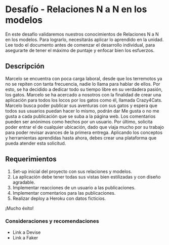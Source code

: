 # Desafío - Relaciones N a N en los modelos
En este desafío validaremos nuestros conocimientos de Relaciones N a N en los modelos.
Para lograrlo, necesitarás aplicar lo aprendido en la unidad.
Lee todo el documento antes de comenzar el desarrollo individual, para asegurarte de tener
el máximo de puntaje y enfocar bien los esfuerzos.

## Descripción
Marcelo se encuentra con poca carga laboral, desde que los terremotos ya no se repiten con
tanta frecuencia, nadie lo llama para hablar de ellos. Por esto, se ha decidido a dedicar todo
su tiempo libre en su verdadera pasión, los gatos. Marcelo se ha acercado a nosotros con la
finalidad de crear una aplicación para todos los locos por los gatos como él, llamada
Crazy4Cats.
Marcelo busca poder publicar sus aventuras con sus gatos y espera que todos sus usuarios
puedan hacer lo mismo, podrán dar Me gusta o no me gusta a cada publicación que se suba
a la página web. Los comentarios pueden ser anónimos como hechos por un usuario. Por
último, solicita poder entrar el de cualquier ubicación, dado que viaja mucho por su trabajo
para poder revisar avances de la primera entrega.
Aplicando los conceptos y herramientas aprendidas hasta ahora, debes crear una
plataforma que pueda atender esta solicitud.

## Requerimientos
1. Set-up inicial del proyecto con sus relaciones y modelos.
2. La aplicación debe tener todas sus vistas bien estilizadas y con diseño agradable.
3. Implementar reacciones de un usuario a las publicaciones.
4. Implementar comentarios para las publicaciones.
5. Realizar deploy a Heroku con datos ficticios.
   
¡Mucho éxito!

### Consideraciones y recomendaciones
* Link a Devise
* Link a Faker
